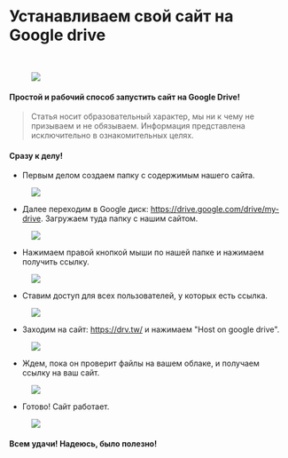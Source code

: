 <div class="ql-editor" contenteditable="false" dir="auto"><h1 data-placeholder="Title" data-label="Title">Устанавливаем свой сайт на Google drive</h1><address data-placeholder="Your name" data-label="Author" class="empty"><br></address><figure contenteditable="false"><div class="figure_wrapper"><img src="https://telegra.ph/file/794ee5873374c459d410c.png"></div><span class="cursor_wrapper" contenteditable="true"></span><figcaption class="editable_text" data-placeholder="Caption (optional)"></figcaption></figure><h4 id="Простой-и-рабочий-способ-запустить-сайт-на-Google-Drive!">Простой и рабочий способ запустить сайт на Google Drive!</h4><blockquote>Статья носит образовательный характер, мы ни к чему не призываем и не обязываем. Информация представлена исключительно в ознакомительных целях.</blockquote><h4 id="Сразу-к-делу!">Сразу к делу!</h4><ul><li>Первым делом создаем папку с содержимым нашего сайта.</li></ul><figure contenteditable="false"><div class="figure_wrapper"><img src="https://i.imgur.com/iohq9np.png"></div><span class="cursor_wrapper" contenteditable="true"></span><figcaption class="editable_text" data-placeholder="Caption (optional)"></figcaption></figure><ul><li>Далее переходим в Google диск: <a href="https://drive.google.com/drive/my-drive" target="_blank">https://drive.google.com/drive/my-drive</a>. Загружаем туда папку с нашим сайтом.</li></ul><figure contenteditable="false"><div class="figure_wrapper"><img src="https://i.imgur.com/puNwRb7.png"></div><span class="cursor_wrapper" contenteditable="true"></span><figcaption class="editable_text" data-placeholder="Caption (optional)"></figcaption></figure><ul><li>Нажимаем правой кнопкой мыши по нашей папке и нажимаем получить ссылку.</li></ul><figure contenteditable="false"><div class="figure_wrapper"><img src="https://i.imgur.com/7CMycYP.png"></div><span class="cursor_wrapper" contenteditable="true"></span><figcaption class="editable_text" data-placeholder="Caption (optional)"></figcaption></figure><ul><li>Ставим доступ для всех пользователей, у которых есть ссылка.</li></ul><figure contenteditable="false"><div class="figure_wrapper"><img src="https://i.imgur.com/hOg50wA.png"></div><span class="cursor_wrapper" contenteditable="true"></span><figcaption class="editable_text" data-placeholder="Caption (optional)"></figcaption></figure><ul><li>Заходим на сайт: <a href="https://drv.tw/" target="_blank">https://drv.tw/</a> и нажимаем "Host on google drive".</li></ul><figure contenteditable="false"><div class="figure_wrapper"><img src="https://telegra.ph/file/e79f6411537fc3635c590.png"></div><span class="cursor_wrapper" contenteditable="true"></span><figcaption class="editable_text" data-placeholder="Caption (optional)"></figcaption></figure><ul><li>Ждем, пока он проверит файлы на вашем облаке, и получаем ссылку на ваш сайт.</li></ul><figure contenteditable="false"><div class="figure_wrapper"><img src="https://i.imgur.com/hmEgkhf.png"></div><span class="cursor_wrapper" contenteditable="true"></span><figcaption class="editable_text" data-placeholder="Caption (optional)"></figcaption></figure><ul><li>Готово! Сайт работает.</li></ul><figure contenteditable="false"><div class="figure_wrapper"><img src="https://telegra.ph/file/6038abe55142e1cd8bed8.png"></div><span class="cursor_wrapper" contenteditable="true"></span><figcaption class="editable_text" data-placeholder="Caption (optional)"></figcaption></figure><h4 id="Всем-удачи!-Надеюсь,-было-полезно!">Всем удачи! Надеюсь, было полезно!</h4><p><br></p>
